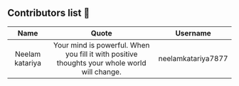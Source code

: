 ## Contributors list 📝

| Name | Quote | Username |
|:------:|:--------:|:---------:|
Neelam katariya| Your mind is powerful. When you fill it with positive thoughts your whole world will change. | neelamkatariya7877
